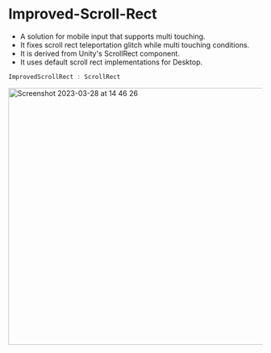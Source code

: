 # Improved-Scroll-Rect
- A solution for mobile input that supports multi touching.
- It fixes scroll rect teleportation glitch while multi touching conditions. 
- It is derived from Unity's ScrollRect component.
- It uses default scroll rect implementations for Desktop.
```c#
ImprovedScrollRect : ScrollRect
```
<img width="510" alt="Screenshot 2023-03-28 at 14 46 26" src="https://user-images.githubusercontent.com/43708297/228226128-261f475c-b294-4fb1-9b60-1d76bf0418d0.png">

